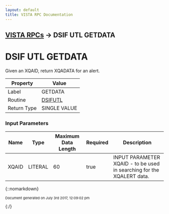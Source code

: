 ```yaml
---
layout: default
title: VISTA RPC Documentation
---
```


## [VISTA RPCs](TableOfContents) &#8594; DSIF UTL GETDATA
# DSIF UTL GETDATA

Given an XQAID, return XQADATA for an alert.

Property | Value
--- | ---
Label | GETDATA
Routine | [DSIFUTL](http://code.osehra.org/dox/Routine_DSIFUTL_source.html)
Return Type | SINGLE VALUE


### Input Parameters

Name | Type | Maximum Data Length | Required | Description
--- | --- | --- | --- | ---
XQAID | LITERAL | 60 | true | INPUT PARAMETER  XQAID - to be used in searching for the XQALERT data.



{::nomarkdown} <br/><p style="font-size: 11px">Document generated on July 3rd 2017, 12:09:02 pm</p>{:/}